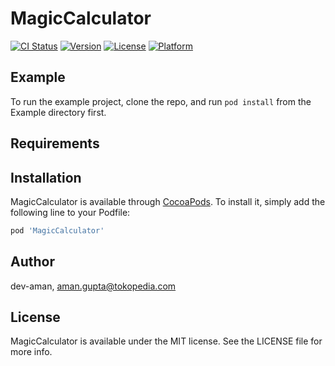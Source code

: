 # MagicCalculator

[![CI Status](https://img.shields.io/travis/dev-aman/MagicCalculator.svg?style=flat)](https://travis-ci.org/dev-aman/MagicCalculator)
[![Version](https://img.shields.io/cocoapods/v/MagicCalculator.svg?style=flat)](https://cocoapods.org/pods/MagicCalculator)
[![License](https://img.shields.io/cocoapods/l/MagicCalculator.svg?style=flat)](https://cocoapods.org/pods/MagicCalculator)
[![Platform](https://img.shields.io/cocoapods/p/MagicCalculator.svg?style=flat)](https://cocoapods.org/pods/MagicCalculator)

## Example

To run the example project, clone the repo, and run `pod install` from the Example directory first.

## Requirements

## Installation

MagicCalculator is available through [CocoaPods](https://cocoapods.org). To install
it, simply add the following line to your Podfile:

```ruby
pod 'MagicCalculator'
```

## Author

dev-aman, aman.gupta@tokopedia.com

## License

MagicCalculator is available under the MIT license. See the LICENSE file for more info.
